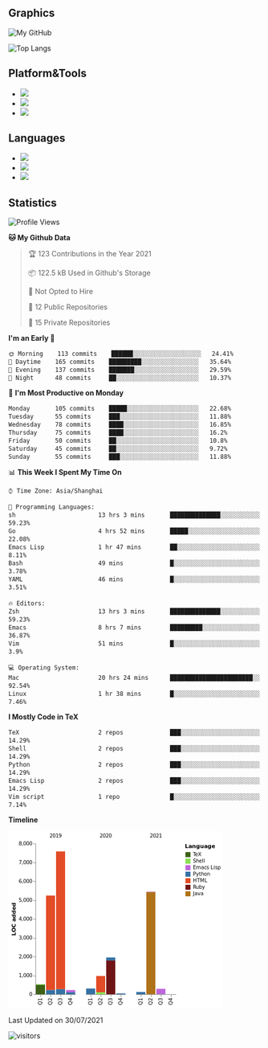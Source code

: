 ## Graphics

![My GitHub](https://github-readme-stats.vercel.app/api?username=SteamedFish&count_private=true&show_icons=true&theme=buefy&include_all_commits=false)

![Top Langs](https://github-readme-stats.vercel.app/api/top-langs/?username=SteamedFish&theme=buefy&hide=ruby&count_private=true&show_icons=true&layout=compact)

## Platform&Tools

* [![](https://img.shields.io/badge/ArchLinux--purple?style=flat-square&logo=ArchLinux)](https://www.archlinux.org/)
* [![](https://img.shields.io/badge/Gentoo-testing-purple?style=flat-square&logo=Gentoo)](https://www.gentoo.org/)
* [![](https://img.shields.io/badge/Doom%20Emacs-28-blue?style=flat-square&logo=Gnu%20emacs&logoColor=white)](https://www.gnu.org/software/emacs/)

## Languages

* [![](https://img.shields.io/badge/-Python-3776AB?style=flat-square&logo=python&logoColor=white)](https://www.python.org/)
* [![](https://img.shields.io/badge/-Bash-00ADD8?style=flat-square&logo=Gnu-bash&logoColor=white)](https://www.gnu.org/software/bash/)
* [![](https://img.shields.io/badge/-Go-00ADD8?style=flat-square&logo=go&logoColor=white)](https://golang.org/)

## Statistics

<!--START_SECTION:waka-->
![Profile Views](http://img.shields.io/badge/Profile%20Views-4-blue)

**🐱 My Github Data** 

> 🏆 123 Contributions in the Year 2021
 > 
> 📦 122.5 kB Used in Github's Storage 
 > 
> 🚫 Not Opted to Hire
 > 
> 📜 12 Public Repositories 
 > 
> 🔑 15 Private Repositories  
 > 
**I'm an Early 🐤** 

```text
🌞 Morning    113 commits    ██████░░░░░░░░░░░░░░░░░░░   24.41% 
🌆 Daytime    165 commits    █████████░░░░░░░░░░░░░░░░   35.64% 
🌃 Evening    137 commits    ███████░░░░░░░░░░░░░░░░░░   29.59% 
🌙 Night      48 commits     ██░░░░░░░░░░░░░░░░░░░░░░░   10.37%

```
📅 **I'm Most Productive on Monday** 

```text
Monday       105 commits    █████░░░░░░░░░░░░░░░░░░░░   22.68% 
Tuesday      55 commits     ███░░░░░░░░░░░░░░░░░░░░░░   11.88% 
Wednesday    78 commits     ████░░░░░░░░░░░░░░░░░░░░░   16.85% 
Thursday     75 commits     ████░░░░░░░░░░░░░░░░░░░░░   16.2% 
Friday       50 commits     ██░░░░░░░░░░░░░░░░░░░░░░░   10.8% 
Saturday     45 commits     ██░░░░░░░░░░░░░░░░░░░░░░░   9.72% 
Sunday       55 commits     ███░░░░░░░░░░░░░░░░░░░░░░   11.88%

```


📊 **This Week I Spent My Time On** 

```text
⌚︎ Time Zone: Asia/Shanghai

💬 Programming Languages: 
sh                       13 hrs 3 mins       ██████████████░░░░░░░░░░░   59.23% 
Go                       4 hrs 52 mins       █████░░░░░░░░░░░░░░░░░░░░   22.08% 
Emacs Lisp               1 hr 47 mins        ██░░░░░░░░░░░░░░░░░░░░░░░   8.11% 
Bash                     49 mins             █░░░░░░░░░░░░░░░░░░░░░░░░   3.78% 
YAML                     46 mins             █░░░░░░░░░░░░░░░░░░░░░░░░   3.51%

🔥 Editors: 
Zsh                      13 hrs 3 mins       ██████████████░░░░░░░░░░░   59.23% 
Emacs                    8 hrs 7 mins        █████████░░░░░░░░░░░░░░░░   36.87% 
Vim                      51 mins             █░░░░░░░░░░░░░░░░░░░░░░░░   3.9%

💻 Operating System: 
Mac                      20 hrs 24 mins      ███████████████████████░░   92.54% 
Linux                    1 hr 38 mins        █░░░░░░░░░░░░░░░░░░░░░░░░   7.46%

```

**I Mostly Code in TeX** 

```text
TeX                      2 repos             ███░░░░░░░░░░░░░░░░░░░░░░   14.29% 
Shell                    2 repos             ███░░░░░░░░░░░░░░░░░░░░░░   14.29% 
Python                   2 repos             ███░░░░░░░░░░░░░░░░░░░░░░   14.29% 
Emacs Lisp               2 repos             ███░░░░░░░░░░░░░░░░░░░░░░   14.29% 
Vim script               1 repo              █░░░░░░░░░░░░░░░░░░░░░░░░   7.14%

```


**Timeline**

![Chart not found](https://raw.githubusercontent.com/SteamedFish/SteamedFish/master/charts/bar_graph.png) 


 Last Updated on 30/07/2021
<!--END_SECTION:waka-->

![visitors](https://visitor-badge.laobi.icu/badge?page_id=SteamedFish.SteamedFish)
